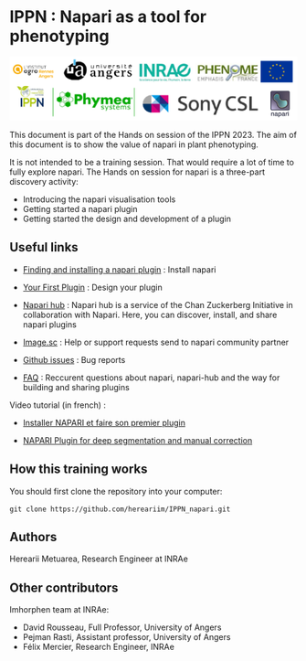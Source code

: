 # IPPN : Napari as a tool for phenotyping

![Alt text](images-credit/logos.png)

This document is part of the Hands on session of the IPPN 2023. The aim of this document is to show the value of napari in plant phenotyping.

It is not intended to be a training session. That would require a lot of time to fully explore napari. The Hands on session for napari is a three-part discovery activity:
- Introducing the napari visualisation tools
- Getting started a napari plugin
- Getting started the design and development of a plugin

## Useful links

- [Finding and installing a napari plugin](https://napari.org/stable/plugins/find_and_install_plugin.html) : Install napari

- [Your First Plugin](https://napari.org/stable/plugins/first_plugin.html) : Design your plugin

- [Napari hub](https://www.napari-hub.org/) : Napari hub is a service of the Chan Zuckerberg Initiative in collaboration with Napari. Here, you can discover, install, and share napari plugins 

- [Image.sc](https://forum.image.sc/tag/napari) : Help or support requests send to napari community partner

- [Github issues](https://github.com/napari/napari/issues) : Bug reports

- [FAQ](https://www.napari-hub.org/faq) : Reccurent questions about napari, napari-hub and the way for building and sharing plugins

Video tutorial (in french) : 

- [Installer NAPARI et faire son premier plugin](https://www.youtube.com/watch?v=lMEVJxIlkXw&ab_channel=ImHorPhenBioimagingresearchgroup)

- [NAPARI Plugin for deep segmentation and manual correction](https://www.youtube.com/watch?v=Wzgl1aDT504&t=872s&ab_channel=ImHorPhenBioimagingresearchgroup)

## How this training works

You should first clone the repository into your computer:

```
git clone https://github.com/hereariim/IPPN_napari.git
```

## Authors

Herearii Metuarea, Research Engineer at INRAe

## Other contributors

Imhorphen team at INRAe:

* David Rousseau, Full Professor, University of Angers
* Pejman Rasti, Assistant professor, University of Angers
* Félix Mercier, Research Engineer, INRAe